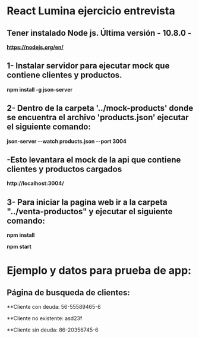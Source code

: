 # React Lumina ejercicio entrevista

## Tener instalado Node js. Última versión - 10.8.0 -
**https://nodejs.org/en/**

## 1- Instalar servidor para ejecutar mock que contiene clientes y productos.

**npm install -g json-server**

## 2- Dentro de la carpeta '../mock-products' donde se encuentra el archivo 'products.json' ejecutar el siguiente comando:

**json-server --watch products.json --port 3004**
 
##  -Esto levantara el mock de la api que contiene clientes y productos cargados
   
 **http://localhost:3004/**

## 3- Para iniciar la pagina web ir a la carpeta "../venta-productos" y ejecutar el siguiente comando:

**npm install**

**npm start**

# Ejemplo y datos para prueba de app:

## Página de busqueda de clientes:

**Cliente con deuda: 56-55589465-6

**Cliente no existente: asd23f

**Cliente sin deuda: 86-20356745-6
